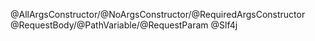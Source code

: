 @AllArgsConstructor/@NoArgsConstructor/@RequiredArgsConstructor
@RequestBody/@PathVariable/@RequestParam
@Slf4j